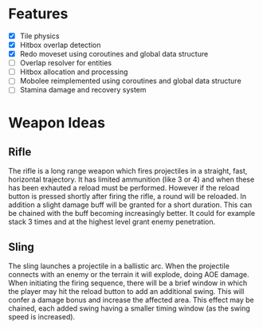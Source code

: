 # Features
- [x] Tile physics
- [x] Hitbox overlap detection
- [x] Redo moveset using coroutines and global data structure
- [ ] Overlap resolver for entities
- [ ] Hitbox allocation and processing
- [ ] Mobolee reimplemented using coroutines and global data structure
- [ ] Stamina damage and recovery system

# Weapon Ideas
## Rifle
The rifle is a long range weapon which fires projectiles in a straight, fast,
horizontal trajectory. It has limited ammunition (like 3 or 4) and when these
has been exhauted a reload must be performed. However if the reload button is
pressed shortly after firing the rifle, a round will be reloaded. In addition
a slight damage buff will be granted for a short duration. This can be chained
with the buff becoming increasingly better. It could for example stack 3 times
and at the highest level grant enemy penetration.

## Sling
The sling launches a projectile in a ballistic arc. When the projectile connects
with an enemy or the terrain it will explode, doing AOE damage. When initiating
the firing sequence, there will be a brief window in which the player may hit
the reload button to add an additional swing. This will confer a damage bonus
and increase the affected area. This effect may be chained, each added swing
having a smaller timing window (as the swing speed is increased).
